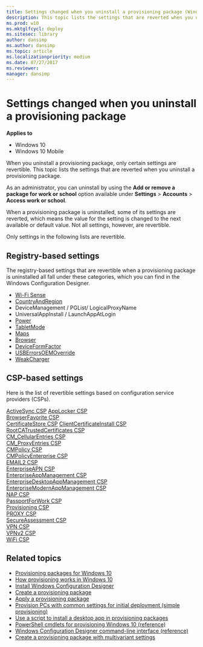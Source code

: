 ```yaml
---
title: Settings changed when you uninstall a provisioning package (Windows 10)
description: This topic lists the settings that are reverted when you uninstall a provisioning package.
ms.prod: w10
ms.mktglfcycl: deploy
ms.sitesec: library
author: dansimp
ms.author: dansimp
ms.topic: article
ms.localizationpriority: medium
ms.date: 07/27/2017
ms.reviewer: 
manager: dansimp
---
```


# Settings changed when you uninstall a provisioning package


**Applies to**

-   Windows 10
-   Windows 10 Mobile

When you uninstall a provisioning package, only certain settings are revertible. This topic lists the settings that are reverted when you uninstall a provisioning package.


As an administrator, you can uninstall by using the **Add or remove a package for work or school** option available under **Settings** > **Accounts** > **Access work or school**.

When a provisioning package is uninstalled, some of its settings are reverted, which means the value for the setting is changed to the next available or default value. Not all settings, however, are revertible. 

Only settings in the following lists are revertible. 

## Registry-based settings

The registry-based settings that are revertible when a provisioning package is uninstalled all fall under these categories, which you can find in the  Windows Configuration Designer. 


- [Wi-Fi Sense](https://msdn.microsoft.com/library/windows/hardware/mt219706.aspx)
- [CountryAndRegion](https://msdn.microsoft.com/library/windows/hardware/mt219726.aspx)
- DeviceManagement / PGList/ LogicalProxyName
- UniversalAppInstall / LaunchAppAtLogin
- [Power](https://msdn.microsoft.com/library/windows/hardware/dn953704.aspx)
- [TabletMode](https://msdn.microsoft.com/library/windows/hardware/mt297550.aspx) 
- [Maps](https://msdn.microsoft.com/library/windows/hardware/mt131464.aspx) 
- [Browser](https://msdn.microsoft.com/library/windows/hardware/mt573151.aspx)
- [DeviceFormFactor](https://msdn.microsoft.com/library/windows/hardware/mt243449.aspx) 
- [USBErrorsOEMOverride](https://msdn.microsoft.com/library/windows/hardware/mt769908.aspx) 
- [WeakCharger](https://msdn.microsoft.com/library/windows/hardware/mt346401.aspx) 



## CSP-based settings

Here is the list of revertible settings based on configuration service providers (CSPs). 

[ActiveSync CSP](https://msdn.microsoft.com/library/windows/hardware/dn920017.aspx) 
[AppLocker CSP](https://msdn.microsoft.com/library/windows/hardware/dn920019.aspx)  
[BrowserFavorite CSP](https://msdn.microsoft.com/library/windows/hardware/dn914758.aspx)   
[CertificateStore CSP](https://msdn.microsoft.com/library/windows/hardware/dn920021.aspx) 
[ClientCertificateInstall CSP](https://msdn.microsoft.com/library/windows/hardware/dn920023.aspx)   
[RootCATrustedCertificates CSP](https://msdn.microsoft.com/library/windows/hardware/dn904970.aspx)   
[CM_CellularEntries CSP](https://msdn.microsoft.com/library/windows/hardware/dn914761.aspx)   
[CM_ProxyEntries CSP](https://msdn.microsoft.com/library/windows/hardware/dn914762.aspx)   
[CMPolicy CSP](https://msdn.microsoft.com/library/windows/hardware/dn914760.aspx)   
[CMPolicyEnterprise CSP](https://msdn.microsoft.com/library/windows/hardware/mt706463.aspx)   
[EMAIL2 CSP](https://msdn.microsoft.com/library/windows/hardware/dn904953.aspx)   
[EnterpriseAPN CSP](https://msdn.microsoft.com/library/windows/hardware/dn958617.aspx)   
[EnterpriseAppManagement CSP](https://msdn.microsoft.com/library/windows/hardware/dn904955.aspx)   
[EnterpriseDesktopAppManagement CSP](https://msdn.microsoft.com/library/windows/hardware/dn958620.aspx)   
[EnterpriseModernAppManagement CSP](https://msdn.microsoft.com/library/windows/hardware/dn904956.aspx)   
[NAP CSP](https://msdn.microsoft.com/library/windows/hardware/dn914767.aspx)   
[PassportForWork CSP](https://msdn.microsoft.com/library/windows/hardware/dn987099.aspx)   
[Provisioning CSP](https://msdn.microsoft.com/library/windows/hardware/mt203665.aspx)   
[PROXY CSP](https://msdn.microsoft.com/library/windows/hardware/dn914770.aspx)   
[SecureAssessment CSP](https://msdn.microsoft.com/library/windows/hardware/mt718628.aspx)   
[VPN CSP](https://msdn.microsoft.com/library/windows/hardware/dn904978.aspx)   
[VPNv2 CSP](https://msdn.microsoft.com/library/windows/hardware/dn914776.aspx)   
[WiFi CSP](https://msdn.microsoft.com/library/windows/hardware/dn904981.aspx)   



## Related topics

- [Provisioning packages for Windows 10](provisioning-packages.md)
- [How provisioning works in Windows 10](provisioning-how-it-works.md)
- [Install Windows Configuration Designer](provisioning-install-icd.md)
- [Create a provisioning package](provisioning-create-package.md)
- [Apply a provisioning package](provisioning-apply-package.md)
- [Provision PCs with common settings for initial deployment (simple provisioning)](provision-pcs-for-initial-deployment.md)
- [Use a script to install a desktop app in provisioning packages](provisioning-script-to-install-app.md)
- [PowerShell cmdlets for provisioning Windows 10 (reference)](provisioning-powershell.md)
- [Windows Configuration Designer command-line interface (reference)](provisioning-command-line.md)
- [Create a provisioning package with multivariant settings](provisioning-multivariant.md)

 

 





